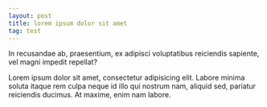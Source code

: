 ```yaml
---
layout: post
title: lorem ipsum dolor sit amet
tag: test
---
```


In recusandae ab, praesentium, ex adipisci voluptatibus reiciendis sapiente, vel magni impedit repellat?

Lorem ipsum dolor sit amet, consectetur adipisicing elit. Labore minima soluta itaque rem culpa neque id illo qui nostrum nam, aliquid sed, pariatur reiciendis ducimus. At maxime, enim nam labore.
